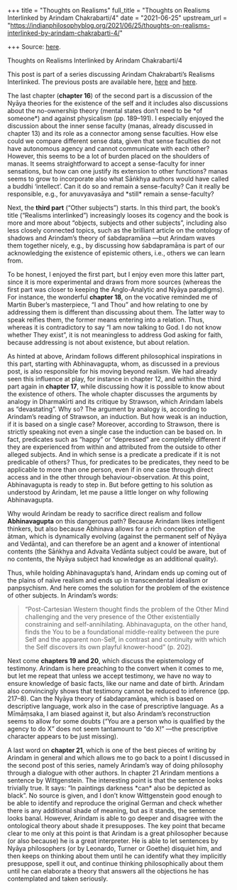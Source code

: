 +++
title = "Thoughts on Realisms"
full_title = "Thoughts on Realisms Interlinked by Arindam Chakrabarti/4"
date = "2021-06-25"
upstream_url = "https://indianphilosophyblog.org/2021/06/25/thoughts-on-realisms-interlinked-by-arindam-chakrabarti-4/"

+++
Source: [here](https://indianphilosophyblog.org/2021/06/25/thoughts-on-realisms-interlinked-by-arindam-chakrabarti-4/).

Thoughts on Realisms Interlinked by Arindam Chakrabarti/4

This post is part of a series discussing Arindam Chakrabarti’s Realisms
Interlinked. The previous posts are available here,
[here](https://elisafreschi.com/2021/05/14/thoughts-on-arindam-chakrabartis-realisms-interlinked-2/)
and
[here](https://elisafreschi.com/2021/06/05/thoughts-on-realisms-interlinked-by-arindam-chakrabarti-3/).

The last chapter (**chapter 16**) of the second part is a discussion of
the Nyāya theories for the existence of the self and it includes also
discussions about the no-ownership theory (mental states don’t need to
be \*of someone\*) and against physicalism (pp. 189–191). I especially
enjoyed the discussion about the inner sense faculty (manas, already
discussed in chapter 13) and its role as a connector among sense
faculties. How else could we compare different sense data, given that
sense faculties do not have autonomous agency and cannot communicate
with each other? However, this seems to be a lot of burden placed on the
shoulders of manas. It seems straightforward to accept a sense-faculty
for inner sensations, but how can one justify its extension to other
functions? manas seems to grow to incorporate also what Sāṅkhya authors
would have called a buddhi ‘intellect’. Can it do so and remain a
sense-faculty? Can it really be responsible, e.g., for anuvyavasāya and
\*still\* remain a sense-faculty?

Next, the **third part** (“Other subjects”) starts. In this third part,
the book’s title (“Realisms interlinked”) increasingly looses its
cogency and the book is more and more about “objects, subjects and other
subjects”, including also less closely connected topics, such as the
brilliant article on the ontology of shadows and Arindam’s theory of
śabdapramāṇa —but Arindam waves them together nicely, e.g., by
discussing how śabdapramāṇa is part of our acknowledging the existence
of epistemic others, i.e., others we can learn from.

To be honest, I enjoyed the first part, but I enjoy even more this
latter part, since it is more experimental and draws from more sources
(whereas the first part was closer to keeping the Anglo-Analytic and
Nyāya paradigms). For instance, the wonderful **chapter 18**, on the
vocative reminded me of Martin Buber’s masterpiece, “I and Thou” and how
relating to one by addressing them is different than discussing about
them. The latter way to speak reifies them, the former means entering
into a relation. Thus, whereas it is contradictory to say “I am now
talking to God. I do not know whether They exist”, it is not meaningless
to address God asking for faith, because addressing is not about
existence, but about relation.

As hinted at above, Arindam follows different philosophical inspirations
in this part, starting with Abhinavagupta, whom, as discussed in a
previous post, is also responsible for his moving beyond realism. We had
already seen this influence at play, for instance in chapter 12, and
within the third part again in **chapter 17**, while discussing how it
is possible to know about the existence of others. The whole chapter
discusses the arguments by analogy in Dharmakīrti and its critique by
Strawson, which Arindam labels as “devastating”. Why so? The argument by
analogy is, according to Arindam’s reading of Strawson, an induction.
But how weak is an induction, if it is based on a single case? Moreover,
according to Strawson, there is strictly speaking not even a single case
the induction can be based on. In fact, predicates such as “happy” or
“depressed” are completely different if they are experienced from within
and attributed from the outside to other alleged subjects. And in which
sense is a predicate a predicate if it is not predicable of others?
Thus, for predicates to be predicates, they need to be applicable to
more than one person, even if in one case through direct access and in
the other through behaviour-observation. At this point, Abhinavagupta is
ready to step in. But before getting to his solution as understood by
Arindam, let me pause a little longer on why following Abhinavagupta.

Why would Arindam be ready to sacrifice direct realism and follow
**Abhinavagupta** on this dangerous path? Because Arindam likes
intelligent thinkers, but also because Abhinava allows for a rich
conception of the ātman, which is dynamically evolving (against the
permanent self of Nyāya and Vedānta), and can therefore be an agent and
a knower of intentional contents (the Sāṅkhya and Advaita Vedānta
subject could be aware, but of no contents, the Nyāya subject had
knowledge as an additional quality).

Thus, while holding Abhinavagupta’s hand, Arindam ends up coming out of
the plains of naïve realism and ends up in transcendental idealism or
panpsychism. And here comes the solution for the problem of the
existence of other subjects. In Arindam’s words:

> “Post-Cartesian Western thought finds the problem of the Other Mind
> challenging and the very presence of the Other existentially
> constraining and self-annihilating. Abhinavagupta, on the other hand,
> finds the You to be a foundational middle-reality between the pure
> Self and the apparent non-Self, in contrast and continuity with which
> the Self discovers its own playful knower-hood” (p. 202).

Next come **chapters 19 and 20**, which discuss the epistemology of
testimony. Arindam is here preaching to the convert when it comes to me,
but let me repeat that unless we accept testimony, we have no way to
ensure knowledge of basic facts, like our name and date of birth.
Arindam also convincingly shows that testimony cannot be reduced to
inference (pp. 217–8). Can the Nyāya theory of śabdapramāṇa, which is
based on descriptive language, work also in the case of prescriptive
language. As a Mīmāṃsaka, I am biased against it, but also Arindam’s
reconstruction seems to allow for some doubts (“You are a person who is
qualified by the agency to do X” does not seem tantamount to “do X!”
—the prescriptive character appears to be just missing).

A last word on **chapter 21**, which is one of the best pieces of
writing by Arindam in general and which allows me to go back to a point
I discussed in the second post of this series, namely Arindam’s way of
doing philosophy through a dialogue with other authors. In chapter 21
Arindam mentions a sentence by Wittgenstein. The interesting point is
that the sentence looks trivially true. It says: “In paintings darkness
\*can\* also be depicted as black”. No source is given, and I don’t know
Wittgenstein good enough to be able to identify and reproduce the
original German and check whether there is any additional shade of
meaning, but as it stands, the sentence looks banal. However, Arindam is
able to go deeper and disagree with the ontological theory about shade
it presupposes. The key point that became clear to me only at this point
is that Arindam is a great philosopher because (or also because) he is a
great interpreter. He is able to let sentences by Nyāya philosophers (or
by Leonardo, Turner or Goethe) disquiet him, and then keeps on thinking
about them until he can identify what they implicitly presuppose, spell
it out, and continue thinking philosophically about them until he can
elaborate a theory that answers all the objections he has contemplated
and taken seriously.
